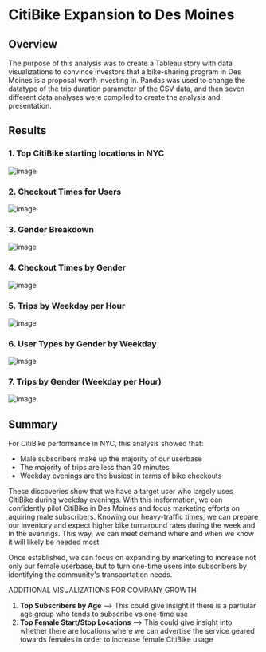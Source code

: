 # CitiBike Expansion to Des Moines

## Overview
The purpose of this analysis was to create a Tableau story with data visualizations to convince investors that a bike-sharing program in Des Moines is a proposal worth investing in.
Pandas was used to change the datatype of the trip duration parameter of the CSV data, and then seven different data analyses were compiled to create the analysis and presentation.  


## Results

### 1. Top CitiBike starting locations in NYC 
![image](https://user-images.githubusercontent.com/90593897/148150200-4f6c5130-637d-449d-9017-f360481c366f.png)

### 2. Checkout Times for Users
![image](https://user-images.githubusercontent.com/90593897/148150416-beee73c2-2a9c-4a13-b442-78b012053ba4.png)


### 3. Gender Breakdown
![image](https://user-images.githubusercontent.com/90593897/148150484-491f9b75-783b-446f-b361-fba2fc40940f.png)


### 4. Checkout Times by Gender
![image](https://user-images.githubusercontent.com/90593897/148150543-6bbeab25-7507-4930-b616-90d04e9dbe12.png)


### 5. Trips by Weekday per Hour
![image](https://user-images.githubusercontent.com/90593897/148150592-166a61c7-f6a1-4539-ba16-ca4412d46a5f.png)


### 6. User Types by Gender by Weekday
![image](https://user-images.githubusercontent.com/90593897/148150691-f5fa9fee-dbae-4065-b5c1-ece2a73c7124.png)


### 7. Trips by Gender (Weekday per Hour) 
![image](https://user-images.githubusercontent.com/90593897/148150768-75cf4a58-aca8-466f-b4a2-d0ddcdc3cee6.png)


## Summary
For CitiBike performance in NYC, this analysis showed that:
- Male subscribers make up the majority of our userbase 
- The majority of trips are less than 30 minutes 
- Weekday evenings are the busiest in terms of bike checkouts

These discoveries show that we have a target user who largely uses CitiBike during weekday evenings. With this insformation, we can confidently pilot CitiBike in Des Moines and focus marketing efforts on aquiring male subscribers. Knowing our heavy-traffic times, we can prepare our inventory and expect higher bike turnaround rates during the week and in the evenings. This way, we can meet demand where and when we know it will likely be needed most. 

Once established, we can focus on expanding by marketing to increase not only our female userbase, but to turn one-time users into subscribers by identifying the community's transportation needs. 

ADDITIONAL VISUALIZATIONS FOR COMPANY GROWTH
1. **Top Subscribers by Age** --> This could give insight if there is a partiular age group who tends to subscribe vs one-time use 
2. **Top Female Start/Stop Locations** --> This could give insight into whether there are locations where we can advertise the service geared towards females in order to increase female CitiBike usage 
